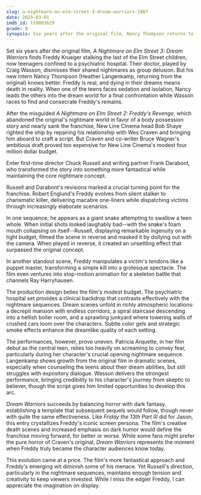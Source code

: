 ```yaml
---
slug: a-nightmare-on-elm-street-3-dream-warriors-1987
date: 2025-03-01
imdb_id: tt0093629
grade: B-
synopsis: Six years after the original film, Nancy Thompson returns to help the last of the Elm Street children--now teenagers confined to a psychiatric hospital--battle Freddy Krueger.
---
```


Set six years after the original film, _A Nightmare on Elm Street 3: Dream Warriors_ finds Freddy Krueger stalking the last of the Elm Street children, now teenagers confined to a psychiatric hospital. Their doctor, played by Craig Wasson, dismisses their shared nightmares as group delusion. But his new intern Nancy Thompson (Heather Langenkamp, returning from the original) knows better: Freddy is real, and dying in their dreams means death in reality. When one of the teens faces sedation and isolation, Nancy leads the others into the dream world for a final confrontation while Wasson races to find and consecrate Freddy's remains.

After the misguided _A Nightmare on Elm Street 2: Freddy's Revenge_, which abandoned the original's nightmare world in favor of a body possession story and nearly sank the franchise, New Line Cinema head Bob Shaye righted the ship by repairing his relationship with Wes Craven and bringing him aboard to craft a script. But Craven and co-writer Bruce Wagner's ambitious draft proved too expensive for New Line Cinema's modest four million dollar budget. 

Enter first-time director Chuck Russell and writing partner Frank Darabont, who transformed the story into something more fantastical while maintaining the core nightmare concept.

Russell and Darabont's revisions marked a crucial turning point for the franchise. Robert Englund's Freddy evolves from silent stalker to charismatic killer, delivering macabre one-liners while dispatching victims through increasingly elaborate scenarios. 

In one sequence, he appears as a giant snake attempting to swallow a teen whole. When initial shots looked laughably bad--with the snake's foam mouth collapsing on itself--Russell, displaying remarkable ingenuity on a tight budget, filmed the scene in reverse and masked it by dollying out with the camera. When played in reverse, it created an unsettling effect that surpassed the original concept. 

In another standout scene, Freddy manipulates a victim's tendons like a puppet master, transforming a simple kill into a grotesque spectacle. The film even ventures into stop-motion animation for a skeleton battle that channels Ray Harryhausen.

The production design belies the film's modest budget. The psychiatric hospital set provides a clinical backdrop that contrasts effectively with the nightmare sequences. Dream scenes unfold in richly atmospheric locations: a decrepit mansion with endless corridors, a spiral staircase descending into a hellish boiler room, and a sprawling junkyard where towering walls of crushed cars loom over the characters. Subtle color gels and strategic smoke effects enhance the dreamlike quality of each setting. 

The performances, however, prove uneven. Patricia Arquette, in her film debut as the central teen, relies too heavily on screaming to convey fear, particularly during her character's crucial opening nightmare sequence. Langenkamp shows growth from the original film in dramatic scenes, especially when counseling the teens about their dream abilities, but still struggles with expository dialogue. Wasson delivers the strongest performance, bringing credibility to his character's journey from skeptic to believer, though the script gives him limited opportunities to develop this arc.

_Dream Warriors_ succeeds by balancing horror with dark fantasy, establishing a template that subsequent sequels would follow, though never with quite the same effectiveness. Like _Friday the 13th Part III_ did for Jason, this entry crystallizes Freddy's iconic screen persona. The film's creative death scenes and increased emphasis on dark humor would define the franchise moving forward, for better or worse. While some fans might prefer the pure horror of Craven's original, _Dream Warriors_ represents the moment when Freddy truly became the character audiences know today.

This evolution came at a price. The film's more fantastical approach and Freddy's emerging wit diminish some of his menace. Yet Russell's direction, particularly in the nightmare sequences, maintains enough tension and creativity to keep viewers invested. While I miss the edgier Freddy, I can appreciate the imagination on display.





